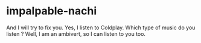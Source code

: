 # impalpable-nachi
And I will try to fix you.
Yes, I listen to Coldplay.
Which type of music do you listen ?
Well, I am an ambivert, so I can listen to you too. 
